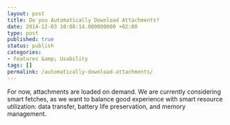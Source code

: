 ```yaml
---
layout: post
title: Do you Automatically Download Attachments?
date: 2014-12-03 10:08:14.000000000 +02:00
type: post
published: true
status: publish
categories:
- Features &amp; Usability
tags: []
permalink: /automatically-download-attachments/
---
```


For now, attachments are loaded on demand. We are currently considering smart fetches, as we want to balance good experience with smart resource utilization: data transfer, battery life preservation, and memory management.
